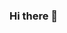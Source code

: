 ### Hi there 👋

<!--
**Teeknr122/Teeknr122** is a ✨ _special_ ✨ repository because its `README.md` (this file) appears on your GitHub profile.

Here are some ideas to get you started:

- 🔭 I’m currently working on doing code and crave new knowledge
- 🌱 I’m currently learning data for Marketing Analyst
- 👯 I’m looking to collaborate on a project in which I can practice my coding skills!
- 🤔 I’m looking for help who can correct and lead me to the way that I might be lost for some time.
- 📫 How to reach me: +66 63 016 8689 or email me through Khawnarin.t@gmail.com
- 😄 Pronouns: he/him
- ⚡ Fun fact: I love to communicate with people and share some useful information about coding or data
